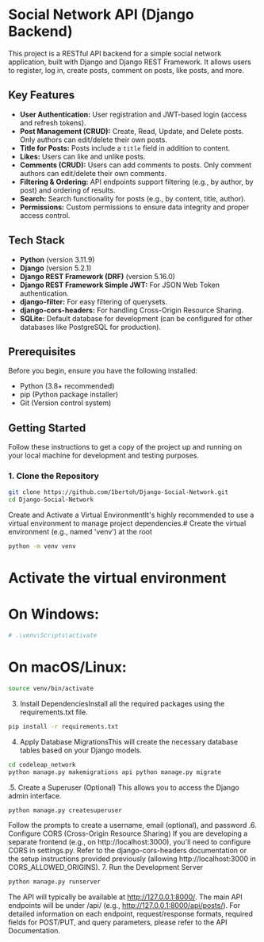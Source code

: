 # Social Network API (Django Backend)

This project is a RESTful API backend for a simple social network application, built with Django and Django REST Framework. It allows users to register, log in, create posts, comment on posts, like posts, and more.

## Key Features

* **User Authentication:** User registration and JWT-based login (access and refresh tokens).
* **Post Management (CRUD):** Create, Read, Update, and Delete posts. Only authors can edit/delete their own posts.
* **Title for Posts:** Posts include a `title` field in addition to content.
* **Likes:** Users can like and unlike posts.
* **Comments (CRUD):** Users can add comments to posts. Only comment authors can edit/delete their own comments.
* **Filtering & Ordering:** API endpoints support filtering (e.g., by author, by post) and ordering of results.
* **Search:** Search functionality for posts (e.g., by content, title, author).
* **Permissions:** Custom permissions to ensure data integrity and proper access control.

## Tech Stack

* **Python** (version 3.11.9)
* **Django** (version 5.2.1)
* **Django REST Framework (DRF)** (version 5.16.0)
* **Django REST Framework Simple JWT:** For JSON Web Token authentication.
* **django-filter:** For easy filtering of querysets.
* **django-cors-headers:** For handling Cross-Origin Resource Sharing.
* **SQLite:** Default database for development (can be configured for other databases like PostgreSQL for production).

## Prerequisites

Before you begin, ensure you have the following installed:

* Python (3.8+ recommended)
* pip (Python package installer)
* Git (Version control system)

## Getting Started

Follow these instructions to get a copy of the project up and running on your local machine for development and testing purposes.

### 1. Clone the Repository

```bash
git clone https://github.com/1bertoh/Django-Social-Network.git
cd Django-Social-Network
```
Create and Activate a Virtual EnvironmentIt's highly recommended to use a virtual environment to manage project dependencies.# Create the virtual environment (e.g., named 'venv') at the root
```bash
python -m venv venv
```
# Activate the virtual environment
# On Windows:
```bash
# .\venv\Scripts\activate
```
# On macOS/Linux:
```bash
source venv/bin/activate
```
3. Install DependenciesInstall all the required packages using the requirements.txt file.
```bash
pip install -r requirements.txt
```
4. Apply Database MigrationsThis will create the necessary database tables based on your Django models.
```bash
cd codeleap_network
python manage.py makemigrations api python manage.py migrate
```
.5. Create a Superuser (Optional)
This allows you to access the Django admin interface.
```bash
python manage.py createsuperuser
```
Follow the prompts to create a username, email (optional), and password
.6. Configure CORS (Cross-Origin Resource Sharing) If you are developing a separate frontend (e.g., on http://localhost:3000), you'll need to configure CORS in settings.py.
Refer to the django-cors-headers documentation or the setup instructions provided previously (allowing http://localhost:3000 in CORS_ALLOWED_ORIGINS).
7. Run the Development Server
```bash
python manage.py runserver
```
The API will typically be available at http://127.0.0.1:8000/.
The main API endpoints will be under /api/ (e.g., http://127.0.0.1:8000/api/posts/).
For detailed information on each endpoint, request/response formats, required fields for POST/PUT, and query parameters, please refer to the API Documentation.
